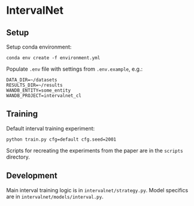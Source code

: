 # IntervalNet

## Setup

Setup conda environment:

```console
conda env create -f environment.yml
```

Populate `.env` file with settings from `.env.example`, e.g.:

```
DATA_DIR=~/datasets
RESULTS_DIR=~/results
WANDB_ENTITY=some_entity
WANDB_PROJECT=intervalnet_cl
```

## Training

Default interval training experiment:

```console
python train.py cfg=default cfg.seed=2001
```

Scripts for recreating the experiments from the paper are in the `scripts` directory. 


## Development

Main interval training logic is in `intervalnet/strategy.py`. Model specifics are in `intervalnet/models/interval.py`.